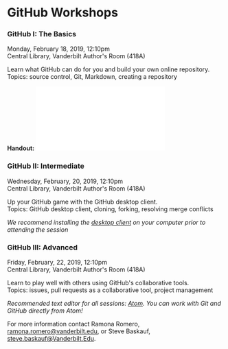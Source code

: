 # GitHub Workshops



### GitHub I: The Basics
Monday, February 18, 2019, 12:10pm   
Central Library, Vanderbilt Author's Room (418A)

Learn what GitHub can do for you and build your own online repository.   
Topics: source control, Git, Markdown, creating a repository   

**Handout:** ![GitHub I: The Basics](docs/Handouts/Session1-TheBasics.md)


### GitHub II:  Intermediate
Wednesday, February, 20, 2019, 12:10pm   
Central Library, Vanderbilt Author's Room (418A)

Up your GitHub game with the GitHub desktop client.   
Topics: GitHub desktop client, cloning, forking, resolving merge conflicts   

*We recommend installing the [desktop client](https://desktop.github.com/) on your computer prior to attending the session*


### GitHub III:  Advanced
Friday, February, 22, 2019, 12:10pm   
Central Library, Vanderbilt Author's Room (418A)

Learn to play well with others using GitHub's collaborative tools.   
Topics: issues, pull requests as a collaborative tool, project management


*Recommended text editor for all sessions: [Atom](https://atom.io/).  You can work with Git and GitHub directly from Atom!*

For more information contact Ramona Romero, <ramona.romero@vanderbilt.edu>, or Steve Baskauf, <steve.baskauf@Vanderbilt.Edu>.

